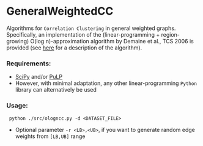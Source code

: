 # GeneralWeightedCC
Algorithms for `Correlation Clustering` in general weighted graphs.
Specifically, an implementation of the (linear-programming + region-growing) O(log n)-approximation algorithm by Demaine et al., TCS 2006 is provided (see [here](https://www.sciencedirect.com/science/article/pii/S0304397506003227) for a description of the algorithm).


### Requirements:

* [SciPy](https://docs.scipy.org/doc/scipy/reference/generated/scipy.optimize.linprog.html) and/or [PuLP](https://pypi.org/project/PuLP/)
* However, with minimal adaptation, any other linear-programming `Python` library can alternatively be used

### Usage:

``` python ./src/ologncc.py -d <DATASET_FILE>```

* Optional parameter `-r <LB>,<UB>`, if you want to generate random edge weights from `[LB,UB]` range 

